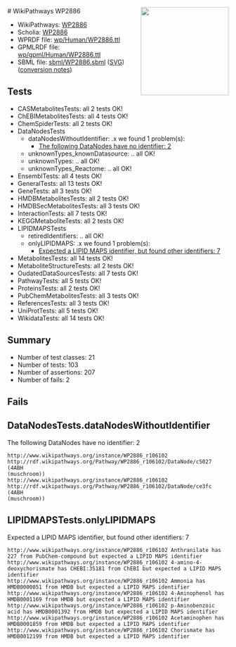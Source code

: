 <img style="float: right; width: 200px" src="../logo.png" />
# WikiPathways WP2886

* WikiPathways: [WP2886](https://identifiers.org/wikipathways:WP2886)
* Scholia: [WP2886](https://scholia.toolforge.org/wikipathways/WP2886)
* WPRDF file: [wp/Human/WP2886.ttl](../wp/Human/WP2886.ttl)
* GPMLRDF file: [wp/gpml/Human/WP2886.ttl](../wp/gpml/Human/WP2886.ttl)
* SBML file: [sbml/WP2886.sbml](../sbml/WP2886.sbml) ([SVG](../sbml/WP2886.svg)) ([conversion notes](../sbml/WP2886.txt))

## Tests
* CASMetabolitesTests: all 2 tests OK!
* ChEBIMetabolitesTests: all 4 tests OK!
* ChemSpiderTests: all 2 tests OK!
* DataNodesTests
    * dataNodesWithoutIdentifier: .x we found 1 problem(s):
        * [The following DataNodes have no identifier: 2](#d2d32fa1)
    * unknownTypes_knownDatasource: .. all OK!
    * unknownTypes: .. all OK!
    * unknownTypes_Reactome: .. all OK!
* EnsemblTests: all 4 tests OK!
* GeneralTests: all 13 tests OK!
* GeneTests: all 3 tests OK!
* HMDBMetabolitesTests: all 2 tests OK!
* HMDBSecMetabolitesTests: all 3 tests OK!
* InteractionTests: all 7 tests OK!
* KEGGMetaboliteTests: all 2 tests OK!
* LIPIDMAPSTests
    * retiredIdentifiers: .. all OK!
    * onlyLIPIDMAPS: .x we found 1 problem(s):
        * [Expected a LIPID MAPS identifier, but found other identifiers: 7](#48cc60be)
* MetabolitesTests: all 14 tests OK!
* MetaboliteStructureTests: all 2 tests OK!
* OudatedDataSourcesTests: all 7 tests OK!
* PathwayTests: all 5 tests OK!
* ProteinsTests: all 2 tests OK!
* PubChemMetabolitesTests: all 3 tests OK!
* ReferencesTests: all 3 tests OK!
* UniProtTests: all 5 tests OK!
* WikidataTests: all 14 tests OK!


## Summary

* Number of test classes: 21
* Number of tests: 103
* Number of assertions: 207
* Number of fails: 2

## Fails

<a name="d2d32fa1" />

## DataNodesTests.dataNodesWithoutIdentifier

The following DataNodes have no identifier: 2
```
http://www.wikipathways.org/instance/WP2886_r106102 http://rdf.wikipathways.org/Pathway/WP2886_r106102/DataNode/c5027 (4ABH 
(muschroom))
http://www.wikipathways.org/instance/WP2886_r106102 http://rdf.wikipathways.org/Pathway/WP2886_r106102/DataNode/ce3fc (4ABH 
(muschroom))
```

<a name="48cc60be" />

## LIPIDMAPSTests.onlyLIPIDMAPS

Expected a LIPID MAPS identifier, but found other identifiers: 7
```
http://www.wikipathways.org/instance/WP2886_r106102 Anthranilate has 227 from PubChem-compound but expected a LIPID MAPS identifier
http://www.wikipathways.org/instance/WP2886_r106102 4-amino-4-deoxychorismate has CHEBI:35181 from ChEBI but expected a LIPID MAPS identifier
http://www.wikipathways.org/instance/WP2886_r106102 Ammonia has HMDB0000051 from HMDB but expected a LIPID MAPS identifier
http://www.wikipathways.org/instance/WP2886_r106102 4-Aminophenol has HMDB0001169 from HMDB but expected a LIPID MAPS identifier
http://www.wikipathways.org/instance/WP2886_r106102 p-Aminobenzoic acid has HMDB0001392 from HMDB but expected a LIPID MAPS identifier
http://www.wikipathways.org/instance/WP2886_r106102 Acetaminophen has HMDB0001859 from HMDB but expected a LIPID MAPS identifier
http://www.wikipathways.org/instance/WP2886_r106102 Chorismate has HMDB0012199 from HMDB but expected a LIPID MAPS identifier
```

